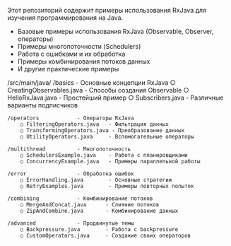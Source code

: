 
Этот репозиторий содержит примеры использования RxJava для изучения программирования на Java.


- Базовые примеры использования RxJava (Observable, Observer, операторы)
- Примеры многопоточности (Schedulers)
- Работа с ошибками и их обработка
- Примеры комбинирования потоков данных
- И другие практические примеры


/src/main/java/
    /basics               - Основные концепции RxJava
        ○ CreatingObservables.java   - Способы создания Observable
        ○ HelloRxJava.java          - Простейший пример
        ○ Subscribers.java         - Различные варианты подписчиков
    
    /operators            - Операторы RxJava
        ○ FilteringOperators.java   - Фильтрация данных
        ○ TransformingOperators.java - Преобразование данных
        ○ UtilityOperators.java     - Вспомогательные операторы
    
    /multithread          - Многопоточность
        ○ SchedulersExample.java    - Работа с планировщиками
        ○ ConcurrencyExample.java   - Примеры параллельной работы
    
    /error                - Обработка ошибок
        ○ ErrorHandling.java        - Основные стратегии
        ○ RetryExamples.java        - Примеры повторных попыток
    
    /combining            - Комбинирование потоков
        ○ MergeAndConcat.java      - Слияние потоков
        ○ ZipAndCombine.java       - Комбинирование данных
    
    /advanced             - Продвинутые темы
        ○ Backpressure.java        - Работа с backpressure
        ○ CustomOperators.java     - Создание своих операторов
